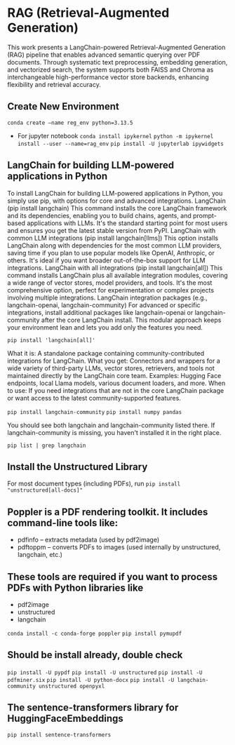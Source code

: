 # RAG (Retrieval-Augmented Generation)

This work presents a LangChain-powered Retrieval-Augmented Generation (RAG) pipeline that enables advanced semantic querying over PDF documents. Through systematic text preprocessing, embedding generation, and vectorized search, the system supports both FAISS and Chroma as interchangeable high-performance vector store backends, enhancing flexibility and retrieval accuracy.

## Create New Environment

`conda create —name reg_env python=3.13.5`

- For jupyter notebook
`conda install ipykernel`
`python -m ipykernel install --user --name=rag_env`
`pip install -U jupyterlab ipywidgets`

## LangChain for building LLM-powered applications in Python

To install LangChain for building LLM-powered applications in Python, you simply use pip, with options for core and advanced integrations.
LangChain (pip install langchain)
This command installs the core LangChain framework and its dependencies, enabling you to build chains, agents, and prompt-based applications with LLMs. It's the standard starting point for most users and ensures you get the latest stable version from PyPI.
LangChain with common LLM integrations (pip install langchain[llms])
This option installs LangChain along with dependencies for the most common LLM providers, saving time if you plan to use popular models like OpenAI, Anthropic, or others. It's ideal if you want broader out-of-the-box support for LLM integrations.
LangChain with all integrations (pip install langchain[all])
This command installs LangChain plus all available integration modules, covering a wide range of vector stores, model providers, and tools. It's the most comprehensive option, perfect for experimentation or complex projects involving multiple integrations.
LangChain integration packages (e.g., langchain-openai, langchain-community)
For advanced or specific integrations, install additional packages like langchain-openai or langchain-community after the core LangChain install. This modular approach keeps your environment lean and lets you add only the features you need.

`pip install 'langchain[all]'`

What it is:
A standalone package containing community-contributed integrations for LangChain.
What you get:
Connectors and wrappers for a wide variety of third-party LLMs, vector stores, retrievers, and tools not maintained directly by the LangChain core team.
Examples: Hugging Face endpoints, local Llama models, various document loaders, and more.
When to use:
If you need integrations that are not in the core LangChain package or want access to the latest community-supported features.

`pip install langchain-community`
`pip install numpy pandas`

You should see both langchain and langchain-community listed there. If langchain-community is missing, you haven't installed it in the right place.

`pip list | grep langchain`

## Install the Unstructured Library

For most document types (including PDFs), run
`pip install "unstructured[all-docs]"`

## Poppler is a PDF rendering toolkit. It includes command-line tools like:

- pdfinfo – extracts metadata (used by pdf2image)
- pdftoppm – converts PDFs to images (used internally by unstructured, langchain, etc.)

## These tools are required if you want to process PDFs with Python libraries like

- pdf2image
- unstructured
- langchain

`conda install -c conda-forge poppler`
`pip install pymupdf`

## Should be install already, double check

`pip install -U pypdf`
`pip install -U unstructured`
`pip install -U pdfminer.six`
`pip install -U python-docx`
`pip install -U langchain-community unstructured openpyxl`

## The sentence-transformers library for HuggingFaceEmbeddings

`pip install sentence-transformers`

